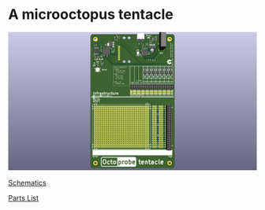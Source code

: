 # A microoctopus tentacle

![](octoprobe_kicad_v0.3/production_v0.3/pcb_top_3D.png)

[Schematics](octoprobe_kicad_v0.3/production_v0.3/schematics.pdf)

[Parts List](README_partslist.md)
